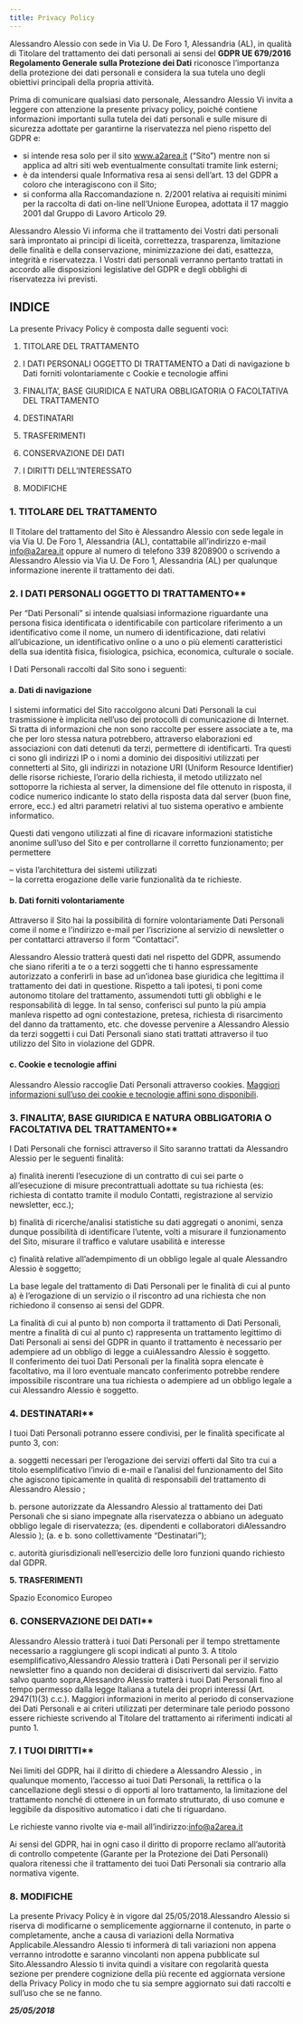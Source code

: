 ```yaml
---
title: Privacy Policy
---
```


Alessandro Alessio con sede in Via U. De Foro 1, Alessandria (AL), in qualità di Titolare del trattamento dei dati personali ai sensi del **GDPR UE 679/2016 Regolamento Generale sulla Protezione dei Dati** riconosce l’importanza della protezione dei dati personali e considera la sua tutela uno degli obiettivi principali della propria attività.

Prima di comunicare qualsiasi dato personale, Alessandro Alessio Vi invita a leggere con attenzione la presente privacy policy, poiché contiene informazioni importanti sulla tutela dei dati personali e sulle misure di sicurezza adottate per garantirne la riservatezza nel pieno rispetto del GDPR e:

-   si intende resa solo per il sito www.a2area.it (“Sito”) mentre non si applica ad altri siti web eventualmente consultati tramite link esterni;
-   è da intendersi quale Informativa resa ai sensi dell’art. 13 del GDPR a coloro che interagiscono con il Sito;
-   si conforma alla Raccomandazione n. 2/2001 relativa ai requisiti minimi per la raccolta di dati on-line nell’Unione Europea, adottata il 17 maggio 2001 dal Gruppo di Lavoro Articolo 29.

Alessandro Alessio Vi informa che il trattamento dei Vostri dati personali sarà improntato ai principi di liceità, correttezza, trasparenza, limitazione delle finalità e della conservazione, minimizzazione dei dati, esattezza, integrità e riservatezza. I Vostri dati personali verranno pertanto trattati in accordo alle disposizioni legislative del GDPR e degli obblighi di riservatezza ivi previsti.

## INDICE
La presente Privacy Policy è composta dalle seguenti voci:

1.  TITOLARE DEL TRATTAMENTO

2.  I DATI PERSONALI OGGETTO DI TRATTAMENTO
        a   Dati di navigazione
        b   Dati forniti volontariamente
        c   Cookie e tecnologie affini

3.  FINALITA’, BASE GIURIDICA E NATURA OBBLIGATORIA O FACOLTATIVA DEL TRATTAMENTO

4.  DESTINATARI

5.  TRASFERIMENTI

6.  CONSERVAZIONE DEI DATI

7.  I DIRITTI DELL’INTERESSATO

8.  MODIFICHE



### 1\. TITOLARE DEL TRATTAMENTO

Il Titolare del trattamento del Sito è Alessandro Alessio con sede legale in via Via U. De Foro 1, Alessandria (AL), contattabile all’indirizzo e-mail [info@a2area.it](mailto:info@a2area.it) oppure al numero di telefono 339 8208900 o scrivendo a Alessandro Alessio via Via U. De Foro 1, Alessandria (AL) per qualunque informazione inerente il trattamento dei dati.

### 2\. I DATI PERSONALI OGGETTO DI TRATTAMENTO**

Per “Dati Personali” si intende qualsiasi informazione riguardante una persona fisica identificata o identificabile con particolare riferimento a un identificativo come il nome, un numero di identificazione, dati relativi all’ubicazione, un identificativo online o a uno o più elementi caratteristici della sua identità fisica, fisiologica, psichica, economica, culturale o sociale.

I Dati Personali raccolti dal Sito sono i seguenti:

#### a. Dati di navigazione

I sistemi informatici del Sito raccolgono alcuni Dati Personali la cui trasmissione è implicita nell’uso dei protocolli di comunicazione di Internet. Si tratta di informazioni che non sono raccolte per essere associate a te, ma che per loro stessa natura potrebbero, attraverso elaborazioni ed associazioni con dati detenuti da terzi, permettere di identificarti. Tra questi ci sono gli indirizzi IP o i nomi a dominio dei dispositivi utilizzati per connetterti al Sito, gli indirizzi in notazione URI (Uniform Resource Identifier) delle risorse richieste, l’orario della richiesta, il metodo utilizzato nel sottoporre la richiesta al server, la dimensione del file ottenuto in risposta, il codice numerico indicante lo stato della risposta data dal server (buon fine, errore, ecc.) ed altri parametri relativi al tuo sistema operativo e ambiente informatico.

Questi dati vengono utilizzati al fine di ricavare informazioni statistiche anonime sull’uso del Sito e per controllarne il corretto funzionamento; per permettere  

–   vista l’architettura dei sistemi utilizzati  
–   la corretta erogazione delle varie funzionalità da te richieste.

#### b. Dati forniti volontariamente

Attraverso il Sito hai la possibilità di fornire volontariamente Dati Personali come il nome e l’indirizzo e-mail per l’iscrizione al servizio di newsletter o per contattarci attraverso il form “Contattaci”.

Alessandro Alessio tratterà questi dati nel rispetto del GDPR, assumendo che siano riferiti a te o a terzi soggetti che ti hanno espressamente autorizzato a conferirli in base ad un’idonea base giuridica che legittima il trattamento dei dati in questione. Rispetto a tali ipotesi, ti poni come autonomo titolare del trattamento, assumendoti tutti gli obblighi e le responsabilità di legge. In tal senso, conferisci sul punto la più ampia manleva rispetto ad ogni contestazione, pretesa, richiesta di risarcimento del danno da trattamento, etc. che dovesse pervenire a Alessandro Alessio da terzi soggetti i cui Dati Personali siano stati trattati attraverso il tuo utilizzo del Sito in violazione del GDPR.

#### c. Cookie e tecnologie affini

Alessandro Alessio raccoglie Dati Personali attraverso cookies. [Maggiori informazioni sull’uso dei cookie e tecnologie affini sono disponibili](/cookies/).

### 3\. FINALITA’, BASE GIURIDICA E NATURA OBBLIGATORIA O FACOLTATIVA DEL TRATTAMENTO**

I Dati Personali che fornisci attraverso il Sito saranno trattati da Alessandro Alessio per le seguenti finalità:

a) finalità inerenti l’esecuzione di un contratto di cui sei parte o all’esecuzione di misure precontrattuali adottate su tua richiesta (es: richiesta di contatto tramite il modulo Contatti, registrazione al servizio newsletter, ecc.);

b) finalità di ricerche/analisi statistiche su dati aggregati o anonimi, senza dunque possibilità di identificare l’utente, volti a misurare il funzionamento del Sito, misurare il traffico e valutare usabilità e interesse

c) finalità relative all’adempimento di un obbligo legale al quale Alessandro Alessio è soggetto;

La base legale del trattamento di Dati Personali per le finalità di cui al punto a) è l’erogazione di un servizio o il riscontro ad una richiesta che non richiedono il consenso ai sensi del GDPR.

La finalità di cui al punto b) non comporta il trattamento di Dati Personali, mentre a finalità di cui al punto c) rappresenta un trattamento legittimo di Dati Personali ai sensi del GDPR in quanto il trattamento è necessario per adempiere ad un obbligo di legge a cuiAlessandro Alessio è soggetto.  
Il conferimento dei tuoi Dati Personali per la finalità sopra elencate è facoltativo, ma il loro eventuale mancato conferimento potrebbe rendere impossibile riscontrare una tua richiesta o adempiere ad un obbligo legale a cui Alessandro Alessio è soggetto.

### 4\. DESTINATARI**

I tuoi Dati Personali potranno essere condivisi, per le finalità specificate al punto 3, con:

a. soggetti necessari per l’erogazione dei servizi offerti dal Sito tra cui a titolo esemplificativo l’invio di e-mail e l’analisi del funzionamento del Sito che agiscono tipicamente in qualità di responsabili del trattamento di Alessandro Alessio ;

b. persone autorizzate da Alessandro Alessio al trattamento dei Dati Personali che si siano impegnate alla riservatezza o abbiano un adeguato obbligo legale di riservatezza; (es. dipendenti e collaboratori diAlessandro Alessio ); (a. e b. sono collettivamente “Destinatari”);

c. autorità giurisdizionali nell’esercizio delle loro funzioni quando richiesto dal GDPR.

**5\. TRASFERIMENTI**

Spazio Economico Europeo

### 6\. CONSERVAZIONE DEI DATI**

Alessandro Alessio tratterà i tuoi Dati Personali per il tempo strettamente necessario a raggiungere gli scopi indicati al punto 3. A titolo esemplificativo,Alessandro Alessio tratterà i Dati Personali per il servizio newsletter fino a quando non deciderai di disiscriverti dal servizio. Fatto salvo quanto sopra,Alessandro Alessio tratterà i tuoi Dati Personali fino al tempo permesso dalla legge Italiana a tutela dei propri interessi (Art. 2947(1)(3) c.c.). Maggiori informazioni in merito al periodo di conservazione dei Dati Personali e ai criteri utilizzati per determinare tale periodo possono essere richieste scrivendo al Titolare del trattamento ai riferimenti indicati al punto 1.

### 7\. I TUOI DIRITTI**

Nei limiti del GDPR, hai il diritto di chiedere a Alessandro Alessio , in qualunque momento, l’accesso ai tuoi Dati Personali, la rettifica o la cancellazione degli stessi o di opporti al loro trattamento, la limitazione del trattamento nonché di ottenere in un formato strutturato, di uso comune e leggibile da dispositivo automatico i dati che ti riguardano.

Le richieste vanno rivolte via e-mail all’indirizzo:[info@a2area.it](mailto:info@a2area.it)

Ai sensi del GDPR, hai in ogni caso il diritto di proporre reclamo all’autorità di controllo competente (Garante per la Protezione dei Dati Personali) qualora ritenessi che il trattamento dei tuoi Dati Personali sia contrario alla normativa vigente.

### 8\. MODIFICHE

La presente Privacy Policy è in vigore dal 25/05/2018.Alessandro Alessio si riserva di modificarne o semplicemente aggiornarne il contenuto, in parte o completamente, anche a causa di variazioni della Normativa Applicabile.Alessandro Alessio ti informerà di tali variazioni non appena verranno introdotte e saranno vincolanti non appena pubblicate sul Sito.Alessandro Alessio ti invita quindi a visitare con regolarità questa sezione per prendere cognizione della più recente ed aggiornata versione della Privacy Policy in modo che tu sia sempre aggiornato sui dati raccolti e sull’uso che se ne fanno.

***25/05/2018***